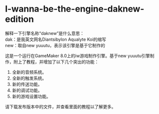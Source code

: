 # I-wanna-be-the-engine-daknew-edition
解释一下引擎名称“daknew”是什么意思：\
dak：是我英文网名Diantsibylon Aqualyte Koi的缩写\
new：取自new yuuutu，表示该引擎是基于它制作的

这是一个运行在GameMaker 8.0上的iw游戏制作引擎。基于new yuuutu引擎制作，附上了教程，并增加了以下几个突出的功能：
1.	全新的音频系统。
2.	全新的触发系统。
3.	新的传送功能。
4.	新的调试功能。
5.	新的游戏设置功能。

请下载发布版本中的文件，并查看里面的教程以了解更多。
